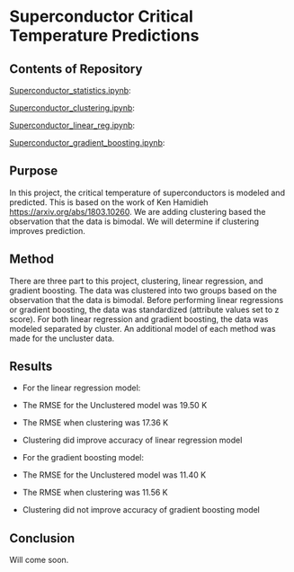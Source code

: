 #  Superconductor Critical Temperature Predictions
 
 
 
## Contents of Repository 
 
[Superconductor_statistics.ipynb](https://github.com/fullmetalchem15t/superconductors/blob/master/Superconductor_statistics.ipynb):
 
[Superconductor_clustering.ipynb](https://github.com/fullmetalchem15t/superconductors/blob/master/Superconductor_clustering.ipynb):
 
[Superconductor_linear_reg.ipynb](https://github.com/fullmetalchem15t/superconductors/blob/master/Superconductor_linear_reg.ipynb):
 
[Superconductor_gradient_boosting.ipynb](https://github.com/fullmetalchem15t/superconductors/blob/master/Superconductor_gradient_boosting.ipynb):
 
## Purpose
 
In this project, the critical temperature of superconductors is modeled and predicted. This is based on the work of Ken Hamidieh <https://arxiv.org/abs/1803.10260>. We are adding clustering based the observation that the data is bimodal. We will determine if clustering improves prediction.
 
## Method
 
There are three part to this project, clustering, linear regression, and gradient boosting. The data was clustered into two groups based on the observation that the data is bimodal. Before performing linear regressions or gradient boosting, the data was standardized (attribute values set to z score). For both linear regression and gradient boosting, the data was modeled separated by cluster. An additional model of each method was made for the uncluster data.
## Results

- For the linear regression model:
 - The RMSE for the Unclustered model was 19.50 K
 - The RMSE when clustering was 17.36 K
 - Clustering did improve accuracy of linear regression model
 
- For the gradient boosting model:
 - The RMSE for the Unclustered model was 11.40 K
 - The RMSE when clustering was 11.56 K
 - Clustering did not improve accuracy of gradient boosting model 

## Conclusion

Will come soon.

